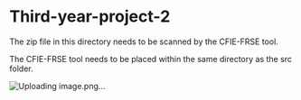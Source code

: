 # Third-year-project-2

The zip file in this directory needs to be scanned by the CFIE-FRSE tool.

The CFIE-FRSE tool needs to be placed within the same directory as the src folder.

![Uploading image.png…]()
